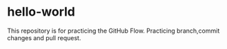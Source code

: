 # hello-world
This repository is for practicing the GitHub Flow.
Practicing branch,commit changes and pull request.
